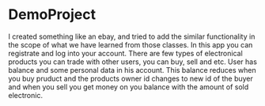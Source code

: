 # DemoProject
I created something like an ebay, and tried to add the similar functionality in the scope of what we have learned from those classes. In this app you can registrate and log into your account. There are few types of electronical products you can trade with other users, you can buy, sell and etc. User has balance and some personal data in his account. This balance reduces when you buy pruduct and the products owner id changes to new id of the buyer and when you sell you get money on you balance with the amount of sold electronic.
